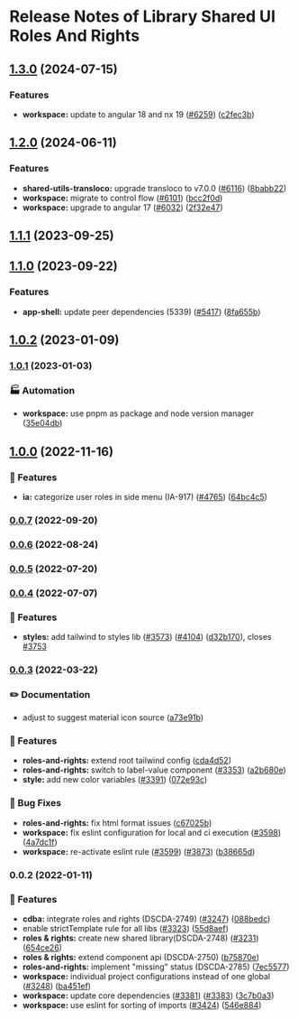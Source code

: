 # Release Notes of Library Shared UI Roles And Rights
## [1.3.0](https://github.com/Schaeffler-Group/frontend-schaeffler/compare/roles-and-rights-v1.2.0...roles-and-rights-v1.3.0) (2024-07-15)


### Features

* **workspace:** update to angular 18 and nx 19 ([#6259](https://github.com/Schaeffler-Group/frontend-schaeffler/issues/6259)) ([c2fec3b](https://github.com/Schaeffler-Group/frontend-schaeffler/commit/c2fec3befeaa072f87bfc4c195262d71c2b18ecf))

## [1.2.0](https://github.com/Schaeffler-Group/frontend-schaeffler/compare/roles-and-rights-v1.1.1...roles-and-rights-v1.2.0) (2024-06-11)


### Features

* **shared-utils-transloco:** upgrade transloco to v7.0.0 ([#6116](https://github.com/Schaeffler-Group/frontend-schaeffler/issues/6116)) ([8babb22](https://github.com/Schaeffler-Group/frontend-schaeffler/commit/8babb222d49c8ef69fd677d632ac6b87852f3caa))
* **workspace:** migrate to control flow ([#6101](https://github.com/Schaeffler-Group/frontend-schaeffler/issues/6101)) ([bcc2f0d](https://github.com/Schaeffler-Group/frontend-schaeffler/commit/bcc2f0de21ab75dcdceb320c21268074e0940dc9))
* **workspace:** upgrade to angular 17 ([#6032](https://github.com/Schaeffler-Group/frontend-schaeffler/issues/6032)) ([2f32e47](https://github.com/Schaeffler-Group/frontend-schaeffler/commit/2f32e478cb1b1c95ac48976332011c60ce28f4e4))

## [1.1.1](https://github.com/Schaeffler-Group/frontend-schaeffler/compare/roles-and-rights-v1.1.0...roles-and-rights-v1.1.1) (2023-09-25)

## [1.1.0](https://github.com/Schaeffler-Group/frontend-schaeffler/compare/roles-and-rights-v1.0.2...roles-and-rights-v1.1.0) (2023-09-22)


### Features

* **app-shell:** update peer dependencies (5339) ([#5417](https://github.com/Schaeffler-Group/frontend-schaeffler/issues/5417)) ([8fa655b](https://github.com/Schaeffler-Group/frontend-schaeffler/commit/8fa655b608a94cb6e20d54e73187f3efb7ec750e))

## [1.0.2](https://github.com/Schaeffler-Group/frontend-schaeffler/compare/roles-and-rights-v1.0.1...roles-and-rights-v1.0.2) (2023-01-09)

### [1.0.1](https://github.com/Schaeffler-Group/frontend-schaeffler/compare/roles-and-rights-v1.0.0...roles-and-rights-v1.0.1) (2023-01-03)


### 🏭 Automation

* **workspace:** use pnpm as package and node version manager ([35e04db](https://github.com/Schaeffler-Group/frontend-schaeffler/commit/35e04dba206a3d579156300c68b2ede9206556ff))

## [1.0.0](https://github.com/Schaeffler-Group/frontend-schaeffler/compare/roles-and-rights-v0.0.7...roles-and-rights-v1.0.0) (2022-11-16)


### 🎸 Features

* **ia:** categorize user roles in side menu (IA-917) ([#4765](https://github.com/Schaeffler-Group/frontend-schaeffler/issues/4765)) ([64bc4c5](https://github.com/Schaeffler-Group/frontend-schaeffler/commit/64bc4c5216c9f78ecb2acaa2ce530fd3b9e40341))

### [0.0.7](https://github.com/Schaeffler-Group/frontend-schaeffler/compare/roles-and-rights-v0.0.6...roles-and-rights-v0.0.7) (2022-09-20)

### [0.0.6](https://github.com/Schaeffler-Group/frontend-schaeffler/compare/roles-and-rights-v0.0.5...roles-and-rights-v0.0.6) (2022-08-24)

### [0.0.5](https://github.com/Schaeffler-Group/frontend-schaeffler/compare/roles-and-rights-v0.0.4...roles-and-rights-v0.0.5) (2022-07-20)

### [0.0.4](https://github.com/Schaeffler-Group/frontend-schaeffler/compare/roles-and-rights-v0.0.3...roles-and-rights-v0.0.4) (2022-07-07)


### 🎸 Features

* **styles:** add tailwind to styles lib ([#3573](https://github.com/Schaeffler-Group/frontend-schaeffler/issues/3573)) ([#4104](https://github.com/Schaeffler-Group/frontend-schaeffler/issues/4104)) ([d32b170](https://github.com/Schaeffler-Group/frontend-schaeffler/commit/d32b170c13de73f90b3a792d9f50f29cede37898)), closes [#3753](https://github.com/Schaeffler-Group/frontend-schaeffler/issues/3753)

### [0.0.3](https://github.com/Schaeffler-Group/frontend-schaeffler/compare/roles-and-rights-v0.0.2...roles-and-rights-v0.0.3) (2022-03-22)


### ✏️ Documentation

* adjust to suggest material icon source ([a73e91b](https://github.com/Schaeffler-Group/frontend-schaeffler/commit/a73e91b89002ba7f7768461b1fae6713cc88a30a))


### 🎸 Features

* **roles-and-rights:** extend root tailwind config ([cda4d52](https://github.com/Schaeffler-Group/frontend-schaeffler/commit/cda4d52c1197141b56f90bdfaf0cc3723290142d))
* **roles-and-rights:** switch to label-value component ([#3353](https://github.com/Schaeffler-Group/frontend-schaeffler/issues/3353)) ([a2b680e](https://github.com/Schaeffler-Group/frontend-schaeffler/commit/a2b680e57f691a05b66231166b34e25171593a36))
* **style:** add new color variables ([#3391](https://github.com/Schaeffler-Group/frontend-schaeffler/issues/3391)) ([072e93c](https://github.com/Schaeffler-Group/frontend-schaeffler/commit/072e93cc90858f751717e10e383f87ab2d4c61f6))


### 🐛 Bug Fixes

* **roles-and-rights:** fix html format issues ([c67025b](https://github.com/Schaeffler-Group/frontend-schaeffler/commit/c67025bfd7bdbbc192cd27446b486c8869141688))
* **workspace:** fix eslint configuration for local and ci execution ([#3598](https://github.com/Schaeffler-Group/frontend-schaeffler/issues/3598)) ([4a7dc1f](https://github.com/Schaeffler-Group/frontend-schaeffler/commit/4a7dc1fe79d94b6d8ddfa7cf2644e3bbc11a3e80))
* **workspace:** re-activate eslint rule ([#3599](https://github.com/Schaeffler-Group/frontend-schaeffler/issues/3599)) ([#3873](https://github.com/Schaeffler-Group/frontend-schaeffler/issues/3873)) ([b38665d](https://github.com/Schaeffler-Group/frontend-schaeffler/commit/b38665d76345a952f77da1ae28c7726397e8c010))

### 0.0.2 (2022-01-11)


### 🎸 Features

* **cdba:** integrate roles and rights (DSCDA-2749) ([#3247](https://github.com/Schaeffler-Group/frontend-schaeffler/issues/3247)) ([088bedc](https://github.com/Schaeffler-Group/frontend-schaeffler/commit/088bedcfef418b730305dbc54f6b63b742db527f))
* enable strictTemplate rule for all libs ([#3323](https://github.com/Schaeffler-Group/frontend-schaeffler/issues/3323)) ([55d8aef](https://github.com/Schaeffler-Group/frontend-schaeffler/commit/55d8aefd36823a5774979b7393cbe4dff41ba7de))
* **roles & rights:** create new shared library(DSCDA-2748) ([#3231](https://github.com/Schaeffler-Group/frontend-schaeffler/issues/3231)) ([654ce26](https://github.com/Schaeffler-Group/frontend-schaeffler/commit/654ce26c91da4feae7dde9d6750f02d1d239e2f1))
* **roles & rights:** extend component api (DSCDA-2750) ([b75870e](https://github.com/Schaeffler-Group/frontend-schaeffler/commit/b75870ebae2f7081609b47e4376a7bb9fe73f6ed))
* **roles-and-rights:** implement "missing" status (DSCDA-2785) ([7ec5577](https://github.com/Schaeffler-Group/frontend-schaeffler/commit/7ec5577e0fbee82f55a6f89a6451269b3712c366))
* **workspace:** individual project configurations instead of one global ([#3248](https://github.com/Schaeffler-Group/frontend-schaeffler/issues/3248)) ([ba451ef](https://github.com/Schaeffler-Group/frontend-schaeffler/commit/ba451ef87c9c9cff99440b9739c9ebf4069a16dc))
* **workspace:** update core dependencies ([#3381](https://github.com/Schaeffler-Group/frontend-schaeffler/issues/3381)) ([#3383](https://github.com/Schaeffler-Group/frontend-schaeffler/issues/3383)) ([3c7b0a3](https://github.com/Schaeffler-Group/frontend-schaeffler/commit/3c7b0a37be3104fc216c3ee6506d5f8ce2cadb21))
* **workspace:** use eslint for sorting of imports ([#3424](https://github.com/Schaeffler-Group/frontend-schaeffler/issues/3424)) ([546e884](https://github.com/Schaeffler-Group/frontend-schaeffler/commit/546e8845a9250580ccdc982e3f5c1d818f8678bd))
